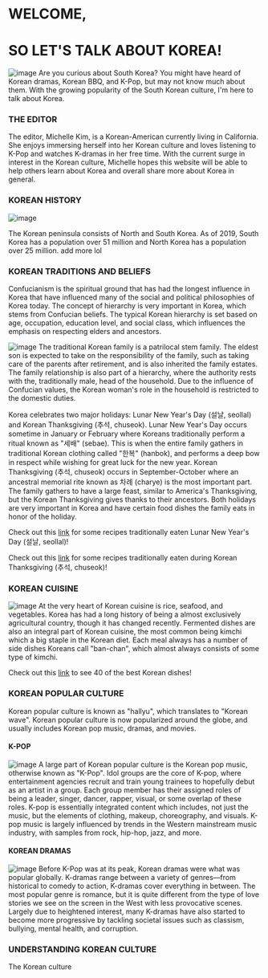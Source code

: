 # WELCOME, 
# SO LET'S TALK ABOUT KOREA!
![image](https://www.hydro.com/globalassets/08-about-hydro/hydro-worldwide/istock-838039606_seoul-1036.jpg?quality=85&width=1036&height=440&mode=crop&center=0.5,0.5)
Are you curious about South Korea? You might have heard of Korean dramas, Korean BBQ, and K-Pop, but may not know much about them. With the growing popularity of the South Korean culture, I'm here to talk about Korea. 

### THE EDITOR
The editor, Michelle Kim, is a Korean-American currently living in California. She enjoys immersing herself into her Korean culture and loves listening to K-Pop and watches K-dramas in her free time. With the current surge in interest in the Korean culture, Michelle hopes this website will be able to help others learn about Korea and overall share more about Korea in general. 

### KOREAN HISTORY
![image](https://news.cgtn.com/news/2020-10-22/Back-to-38th-parallel-A-war-never-to-forget-UKsCpRFTsQ/img/badafb2653f144d591a12b3f5d2aa1eb/badafb2653f144d591a12b3f5d2aa1eb.jpeg)

The Korean peninsula consists of North and South Korea. As of 2019, South Korea has a population over 51 million and North Korea has a population over 25 million. 
add more lol

### KOREAN TRADITIONS AND BELIEFS
Confucianism is the spiritual ground that has had the longest influence in Korea that have influenced many of the social and political philosophies of Korea today. The concept of hierarchy is very important in Korea, which stems from Confucian beliefs. The typical Korean hierarchy is set based on age, occupation, education level, and social class, which influences the emphasis on respecting elders and ancestors. 

![image](https://asiasociety.org/sites/default/files/styles/1200w/public/K/koreanfamily.jpg) 
The traditional Korean family is a patrilocal stem family. The eldest son is expected to take on the responsibility of the family, such as taking care of the parents after retirement, and is also inherited the family estates. The family relationship is also part of a hierarchy, where the authority rests with the, traditionally male, head of the household. Due to the influence of Confucian values, the Korean woman's role in the household is restricted to the domestic duties.

Korea celebrates two major holidays: Lunar New Year's Day (설날, seollal) and Korean Thanksgiving (추석, chuseok). Lunar New Year's Day occurs sometime in January or February where Koreans traditionally perform a ritual known as "세배" (sebae). This is when the entire family gathers in traditional Korean clothing called "한복" (hanbok), and performs a deep bow in respect while wishing for great luck for the new year. Korean Thanksgiving (추석, chuseok) occurs in September-October where an ancestral memorial rite known as 차례 (charye) is the most important part. The family gathers to have a large feast, similar to America's Thanksgiving, but the Korean Thanksgiving gives thanks to their ancestors. Both holidays are very important in Korea and have certain food dishes the family eats in honor of the holiday.

Check out this [link](https://www.koreanbapsang.com/15-korean-new-year-recipes/) for some recipes traditionally eaten Lunar New Year's Day (설날, seollal)!

Check out this [link](https://www.koreanbapsang.com/15-chuseok-korean-thanksgiving-recipes/) for some recipes traditionally eaten during Korean Thanksgiving (추석, chuseok)!

### KOREAN CUISINE
![image](https://www.seriouseats.com/thmb/Xnekg-YNPvHR5gFEvYdta3tSS4A=/1500x1125/filters:fill(auto,1)/__opt__aboutcom__coeus__resources__content_migration__serious_eats__seriouseats.com__2019__03__20190213-korean-meal-vicky-wasik-1-2-1879882441404cfcb0dea7f3578368a7.jpg)
At the very heart of Korean cuisine is rice, seafood, and vegetables. Korea has had a long history of being a almost exclusively agricultural country, though it has changed recently. Fermented dishes are also an integral part of Korean cuisine, the most common being kimchi which a big staple in the Korean diet. Each meal always has a number of side dishes Koreans call "ban-chan", which almost always consists of some type of kimchi. 

Check out this [link](https://www.cnn.com/travel/article/best-korean-dishes/index.html) to see 40 of the best Korean dishes! 

### KOREAN POPULAR CULTURE
Korean popular culture is known as "hallyu", which translates to "Korean wave". Korean popular culture is now popularized around the globe, and usually includes Korean pop music, dramas, and movies. 

#### K-POP
![image](https://www.rollingstone.com/wp-content/uploads/2021/05/R1352_FEA_BTS_A_Openerfull.jpg)
A large part of Korean popular culture is the Korean pop music, otherwise known as "K-Pop". Idol groups are the core of K-pop, where entertainment agencies recruit and train young trainees to hopefully debut as an artist in a group. Each group member has their assigned roles of being a leader, singer, dancer, rapper, visual, or some overlap of these roles. K-pop is essentially integrated content which includes, not just the music, but the elements of clothing, makeup, choreography, and visuals. K-pop music is largely influenced by trends in the Western mainstream music industry, with samples from rock, hip-hop, jazz, and more. 

#### KOREAN DRAMAS
![image](https://www.cheatsheet.com/wp-content/uploads/2021/09/Netflix-Squid-Game-poster-1200x633.jpg)
Before K-Pop was at its peak, Korean dramas were what was popular globally. K-dramas range between a variety of genres––from historical to comedy to action, K-dramas cover everything in between. The most popular genre is romance, but it is quite different from the type of love stories we see on the screen in the West with less provocative scenes. Largely due to  heightened interest, many K-dramas have also started to become more progressive by tackling societal issues such as classism, bullying, mental health, and corruption. 

### UNDERSTANDING KOREAN CULTURE
The Korean culture

